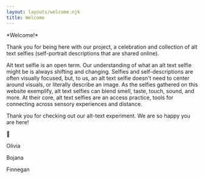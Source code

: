 ```yaml
---
layout: layouts/welcome.njk
title: Welcome
---
```

\*Welcome!\*



Thank you for being here with our project, a celebration and collection of alt text selfies (self-portrait descriptions that are shared online). 



Alt text selfie is an open term. Our understanding of what an alt text selfie might be is always shifting and changing. Selfies and self-descriptions are often visually focused, but, to us, an alt text selfie doesn't need to center around visuals, or literally describe an image. As the selfies gathered on this website exemplify, alt text selfies can blend smell, taste, touch, sound, and more. At their core, alt text selfies are an access practice, tools for connecting across sensory experiences and distance.



Thank you for checking out our alt-text experiment. We are so happy you are here!



💖



Olivia

Bojana

Finnegan